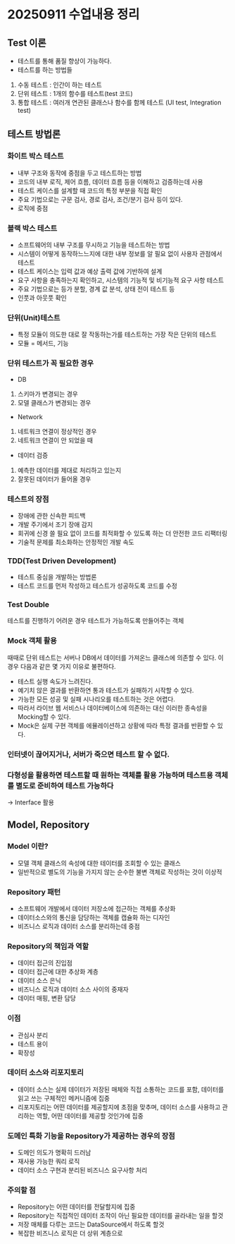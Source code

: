 # 20250911 수업내용 정리

 ## Test 이론
 * 테스트를 통해 품질 향상이 가능하다.
 * 테스트를 하는 방법들
1. 수동 테스트 : 인간이 하는 테스트 
2. 단위 테스트 : 1개의 함수를 테스트(test 코드)
3. 통합 테스트 : 여러개 연관된 클래스나 함수를 함께 테스트 (UI test, Integration test)

## 테스트 방법론
### 화이트 박스 테스트
* 내부 구조와 동작에 중점을 두고 테스트하는 방법
* 코드의 내부 로직, 제어 흐름, 데이터 흐름 등을 이해하고 검증하는데 사용
* 테스트 케이스를 설계할 때 코드의 특정 부분을 직접 확인
* 주요 기법으로는 구문 검사, 경로 검사, 조건/분기 검사 등이 있다.
* 로직에 중점

### 블랙 박스 테스트
* 소프트웨어의 내부 구조를 무시하고 기능을 테스트하는 방법
* 시스템이 어떻게 동작하느느지에 대한 내부 정보를 알 필요 없이 사용자 관점에서 테스트
* 테스트 케이스는 입력 값과 예상 출력 값에 기반하여 설계
* 요구 사항을 충족하는지 확인하고, 시스템의 기능적 및 비기능적 요구 사항 테스트
* 주요 기법으로는 등가 분할, 경계 값 분석, 상태 전이 테스트 등
* 인풋과 아웃풋 확인

### 단위(Unit)테스트
* 특정 모듈이 의도한 대로 잘 작동하는가를 테스트하는 가장 작은 단위의 테스트
* 모듈 = 메서드, 기능

### 단위 테스트가 꼭 필요한 경우
* DB
1. 스키마가 변경되는 경우
2. 모델 클래스가 변경되는 경우

* Network
1. 네트워크 연결이 정상적인 경우
2. 네트워크 연결이 안 되었을 때

* 데이터 검증
1. 예측한 데이터를 제대로 처리하고 있는지
2. 잘못된 데이터가 들어올 경우

### 테스트의 장점
* 장애에 관한 신속한 피드백
* 개발 주기에서 조기 장애 감지
* 회귀에 신경 쓸 필요 없이 코드를 최적화할 수 있도록 하는 더 안전한 코드 리팩터링
* 기술적 문제를 최소화하는 안정적인 개발 속도

### TDD(Test Driven Development)
* 테스트 중심을 개발하는 방법론
* 테스트 코드를 먼저 작성하고 테스트가 성공하도록 코드를 수정

### Test Double
테스트를 진행하기 어려운 경우 테스트가 가능하도록 만들어주는 객체

### Mock 객체 활용
때때로 단위 테스트는 서버나 DB에서 데이터를 가져온느 클래스에 의존할 수 있다. 이 경우 다음과 같은 몇 가지 이유로 불편하다.
* 테스트 실행 속도가 느려진다.
* 예기치 않은 결과를 반환하연 통과 테스트가 실패하기 시작할 수 있다.
* 가능한 모든 성공 및 실패 시나리오를 테스트하는 것은 어렵다.
* 따라서 라이브 웹 서비스나 데이터베이스에 의존하는 대신 이러한 종속성을 Mocking할 수 있다.
* Mock은 실제 구현 객체를 에뮬레이션하고 상황에 따라 특정 결과를 반환할 수 있다.

### 인터넷이 끊어지거나, 서버가 죽으면 테스트 할 수 없다.
### 다형성을 활용하면 테스트할 때 원하는 객체를 활용 가능하며 테스트용 객체를 별도로 준비하여 테스트 가능하다
-> Interface 활용

## Model, Repository
### Model 이란?
* 모델 객체 클래스의 속성에 대한 테이터를 조회할 수 있는 클래스
* 일반적으로 별도의 기능을 가지지 않는 순수한 불변 객체로 작성하는 것이 이상적

### Repository 패턴
* 소프트웨어 개발에서 데이터 저장소에 접근하는 객체를 추상화
* 데이터소스와의 통신을 담당하는 객체를 캡슐화 하는 디자인
* 비즈니스 로직과 데이터 소스를 분리하는데 중점

### Repository의 책임과 역할
* 데이터 접근의 진입점
* 데이터 접근에 대한 추상화 계층
* 데이터 소스 은닉
* 비즈니스 로직과 데이터 소스 사이의 중재자
* 데이터 매핑, 변환 담당

### 이점
* 관심사 분리
* 테스트 용이
* 확장성

### 데이터 소스와 리포지토리
* 데이터 소스는 실제 데이터가 저장된 매체와 직접 소통하는 코드를 포함, 데이터를 읽고 쓰는 구체적인 메커니즘에 집중
* 리포지토리는 어떤 데이터를 제공할지에 초점을 맞추며, 데이터 소스를 사용하고 관리하는 역할, 어떤 데이터를 제공할 것인가에 집중

### 도메인 특화 기능을 Repository가 제공하는 경우의 장점
* 도메인 의도가 명확히 드러남
* 재사용 가능한 쿼리 로직
* 데이터 소스 구현과 분리된 비즈니스 요구사항 처리

### 주의할 점
* Repository는 어떤 데이터를 전달할지에 집중
* Repository는 직접적인 데이터 조작이 아닌 필요한 데이터를 골라내는 일을 할것
* 저장 매체를 다루는 코드는 DataSource에서 하도록 할것
* 복잡한 비즈니스 로직은 더 상위 계층으로
